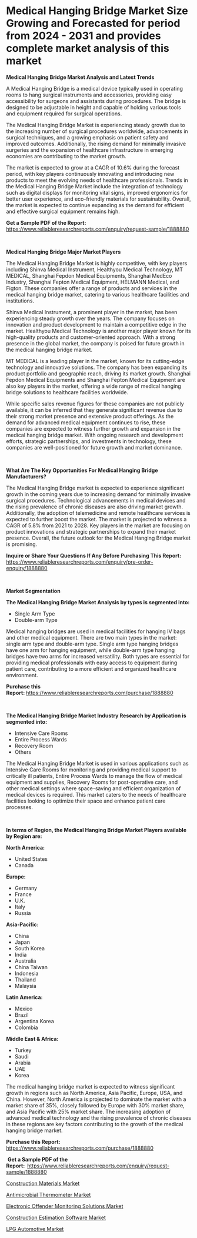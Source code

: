 <p><h1>Medical Hanging Bridge Market Size Growing and Forecasted for period from 2024 - 2031 and provides complete market analysis of this market</h1></p><p><strong>Medical Hanging Bridge Market Analysis and Latest Trends</strong></p>
<p><p>A Medical Hanging Bridge is a medical device typically used in operating rooms to hang surgical instruments and accessories, providing easy accessibility for surgeons and assistants during procedures. The bridge is designed to be adjustable in height and capable of holding various tools and equipment required for surgical operations.</p><p>The Medical Hanging Bridge Market is experiencing steady growth due to the increasing number of surgical procedures worldwide, advancements in surgical techniques, and a growing emphasis on patient safety and improved outcomes. Additionally, the rising demand for minimally invasive surgeries and the expansion of healthcare infrastructure in emerging economies are contributing to the market growth.</p><p>The market is expected to grow at a CAGR of 10.6% during the forecast period, with key players continuously innovating and introducing new products to meet the evolving needs of healthcare professionals. Trends in the Medical Hanging Bridge Market include the integration of technology such as digital displays for monitoring vital signs, improved ergonomics for better user experience, and eco-friendly materials for sustainability. Overall, the market is expected to continue expanding as the demand for efficient and effective surgical equipment remains high.</p></p>
<p><strong>Get a Sample PDF of the Report:&nbsp;</strong> <a href="https://www.reliableresearchreports.com/enquiry/request-sample/1888880">https://www.reliableresearchreports.com/enquiry/request-sample/1888880</a></p>
<p>&nbsp;</p>
<p><strong>Medical Hanging Bridge Major Market Players</strong></p>
<p><p>The Medical Hanging Bridge Market is highly competitive, with key players including Shinva Medical Instrument, Healthyou Medical Technology, MT MEDICAL, Shanghai Fepdon Medical Equipments, Shanghai MedEco Industry, Shanghai Fepton Medical Equipment, HELMANN Medical, and Figton. These companies offer a range of products and services in the medical hanging bridge market, catering to various healthcare facilities and institutions.</p><p>Shinva Medical Instrument, a prominent player in the market, has been experiencing steady growth over the years. The company focuses on innovation and product development to maintain a competitive edge in the market. Healthyou Medical Technology is another major player known for its high-quality products and customer-oriented approach. With a strong presence in the global market, the company is poised for future growth in the medical hanging bridge market.</p><p>MT MEDICAL is a leading player in the market, known for its cutting-edge technology and innovative solutions. The company has been expanding its product portfolio and geographic reach, driving its market growth. Shanghai Fepdon Medical Equipments and Shanghai Fepton Medical Equipment are also key players in the market, offering a wide range of medical hanging bridge solutions to healthcare facilities worldwide.</p><p>While specific sales revenue figures for these companies are not publicly available, it can be inferred that they generate significant revenue due to their strong market presence and extensive product offerings. As the demand for advanced medical equipment continues to rise, these companies are expected to witness further growth and expansion in the medical hanging bridge market. With ongoing research and development efforts, strategic partnerships, and investments in technology, these companies are well-positioned for future growth and market dominance.</p></p>
<p>&nbsp;</p>
<p><strong>What Are The Key Opportunities For Medical Hanging Bridge Manufacturers?</strong></p>
<p><p>The Medical Hanging Bridge market is expected to experience significant growth in the coming years due to increasing demand for minimally invasive surgical procedures. Technological advancements in medical devices and the rising prevalence of chronic diseases are also driving market growth. Additionally, the adoption of telemedicine and remote healthcare services is expected to further boost the market. The market is projected to witness a CAGR of 5.8% from 2021 to 2028. Key players in the market are focusing on product innovations and strategic partnerships to expand their market presence. Overall, the future outlook for the Medical Hanging Bridge market is promising.</p></p>
<p><strong>Inquire or Share Your Questions If Any Before Purchasing This Report:</strong> <a href="https://www.reliableresearchreports.com/enquiry/pre-order-enquiry/1888880">https://www.reliableresearchreports.com/enquiry/pre-order-enquiry/1888880</a></p>
<p>&nbsp;</p>
<p><strong>Market Segmentation</strong></p>
<p><strong>The Medical Hanging Bridge Market Analysis by types is segmented into:</strong></p>
<p><ul><li>Single Arm Type</li><li>Double-arm Type</li></ul></p>
<p><p>Medical hanging bridges are used in medical facilities for hanging IV bags and other medical equipment. There are two main types in the market: single arm type and double-arm type. Single arm type hanging bridges have one arm for hanging equipment, while double-arm type hanging bridges have two arms for increased versatility. Both types are essential for providing medical professionals with easy access to equipment during patient care, contributing to a more efficient and organized healthcare environment.</p></p>
<p><strong>Purchase this Report:&nbsp;</strong><a href="https://www.reliableresearchreports.com/purchase/1888880">https://www.reliableresearchreports.com/purchase/1888880</a></p>
<p>&nbsp;</p>
<p><strong>The Medical Hanging Bridge Market Industry Research by Application is segmented into:</strong></p>
<p><ul><li>Intensive Care Rooms</li><li>Entire Process Wards</li><li>Recovery Room</li><li>Others</li></ul></p>
<p><p>The Medical Hanging Bridge Market is used in various applications such as Intensive Care Rooms for monitoring and providing medical support to critically ill patients, Entire Process Wards to manage the flow of medical equipment and supplies, Recovery Rooms for post-operative care, and other medical settings where space-saving and efficient organization of medical devices is required. This market caters to the needs of healthcare facilities looking to optimize their space and enhance patient care processes.</p></p>
<p>&nbsp;</p>
<p><strong>In terms of Region, the Medical Hanging Bridge Market Players available by Region are:</strong></p>
<p>
    <p> <strong> North America: </strong>
        <ul>
            <li>United States</li>
            <li>Canada</li>
        </ul>
        </p> 
    <p> <strong> Europe: </strong>
        <ul>
            <li>Germany</li>
            <li>France</li>
            <li>U.K.</li>
            <li>Italy</li>
            <li>Russia</li>
        </ul>
        </p> 
    <p> <strong> Asia-Pacific: </strong>
        <ul>
            <li>China</li>
            <li>Japan</li>
            <li>South Korea</li>
            <li>India</li>
            <li>Australia</li>
            <li>China Taiwan</li>
            <li>Indonesia</li>
            <li>Thailand</li>
            <li>Malaysia</li>
        </ul>
        </p> 
    <p> <strong> Latin America: </strong>
        <ul>
            <li>Mexico</li>
            <li>Brazil</li>
            <li>Argentina Korea</li>
            <li>Colombia</li>
        </ul>
        </p> 
    <p> <strong> Middle East & Africa: </strong>
        <ul>
            <li>Turkey</li>
            <li>Saudi</li>
            <li>Arabia</li>
            <li>UAE</li>
            <li>Korea</li>
        </ul>
    </p>
    </p>
<p><p>The medical hanging bridge market is expected to witness significant growth in regions such as North America, Asia Pacific, Europe, USA, and China. However, North America is projected to dominate the market with a market share of 35%, closely followed by Europe with 30% market share, and Asia Pacific with 25% market share. The increasing adoption of advanced medical technology and the rising prevalence of chronic diseases in these regions are key factors contributing to the growth of the medical hanging bridge market.</p></p>
<p><strong>Purchase this Report: </strong><a href="https://www.reliableresearchreports.com/purchase/1888880">https://www.reliableresearchreports.com/purchase/1888880</a></p>
<p>&nbsp;<strong>Get a Sample PDF of the Report:&nbsp;&nbsp;</strong><a href="https://www.reliableresearchreports.com/enquiry/request-sample/1888880">https://www.reliableresearchreports.com/enquiry/request-sample/1888880</a></p>
<p><strong></strong></p>
<p><p><a href="https://glittery-fuchsia-86a.notion.site/Construction-Materials-Market-Size-Market-Trends-and-Growth-Outlook-forecasted-for-period-from-202-504aa72629a44b8e8b1fc5f1dc977700">Construction Materials Market</a></p><p><a href="https://view.publitas.com/reportprime-1/antimicrobial-thermometer-market-research-report-provides-critical-insights-that-can-help-shape-business-development-and-investment-strategies/">Antimicrobial Thermometer Market</a></p><p><a href="https://github.com/nicoletavirag/Market-Research-Report-List-2/blob/main/electronic-offender-monitoring-solutions-market.md">Electronic Offender Monitoring Solutions Market</a></p><p><a href="https://silk-columnist-571.notion.site/Construction-Estimation-Software-Market-Provides-Detailed-Segmentation-of-this-Market-based-on-Type--95af7f536b754247968c44f61feb06af">Construction Estimation Software Market</a></p><p><a href="https://view.publitas.com/reportprime-1/lpg-automotive-market-size-reflecting-a-forecast-till-2031-market-by-type-by-application-and-by-geography/">LPG Automotive Market</a></p></p>
